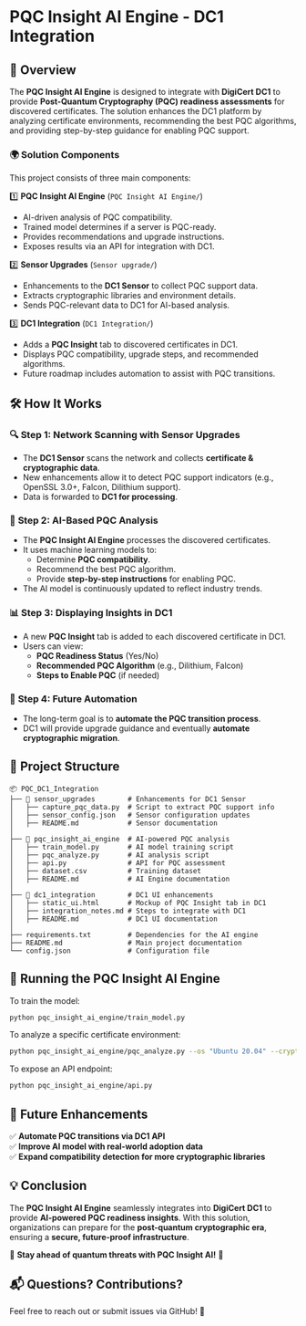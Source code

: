 # PQC Insight AI Engine - DC1 Integration

## 🚀 Overview
The **PQC Insight AI Engine** is designed to integrate with **DigiCert DC1** to provide **Post-Quantum Cryptography (PQC) readiness assessments** for discovered certificates. The solution enhances the DC1 platform by analyzing certificate environments, recommending the best PQC algorithms, and providing step-by-step guidance for enabling PQC support.

### 🌍 Solution Components
This project consists of three main components:

1️⃣ **PQC Insight AI Engine** (`PQC Insight AI Engine/`)
   - AI-driven analysis of PQC compatibility.
   - Trained model determines if a server is PQC-ready.
   - Provides recommendations and upgrade instructions.
   - Exposes results via an API for integration with DC1.

2️⃣ **Sensor Upgrades** (`Sensor upgrade/`)
   - Enhancements to the **DC1 Sensor** to collect PQC support data.
   - Extracts cryptographic libraries and environment details.
   - Sends PQC-relevant data to DC1 for AI-based analysis.

3️⃣ **DC1 Integration** (`DC1 Integration/`)
   - Adds a **PQC Insight** tab to discovered certificates in DC1.
   - Displays PQC compatibility, upgrade steps, and recommended algorithms.
   - Future roadmap includes automation to assist with PQC transitions.

## 🛠 How It Works
### 🔍 **Step 1: Network Scanning with Sensor Upgrades**
- The **DC1 Sensor** scans the network and collects **certificate & cryptographic data**.
- New enhancements allow it to detect PQC support indicators (e.g., OpenSSL 3.0+, Falcon, Dilithium support).
- Data is forwarded to **DC1 for processing**.

### 🤖 **Step 2: AI-Based PQC Analysis**
- The **PQC Insight AI Engine** processes the discovered certificates.
- It uses machine learning models to:
  - Determine **PQC compatibility**.
  - Recommend the best PQC algorithm.
  - Provide **step-by-step instructions** for enabling PQC.
- The AI model is continuously updated to reflect industry trends.

### 📊 **Step 3: Displaying Insights in DC1**
- A new **PQC Insight** tab is added to each discovered certificate in DC1.
- Users can view:
  - **PQC Readiness Status** (Yes/No)
  - **Recommended PQC Algorithm** (e.g., Dilithium, Falcon)
  - **Steps to Enable PQC** (if needed)

### 🚀 **Step 4: Future Automation**
- The long-term goal is to **automate the PQC transition process**.
- DC1 will provide upgrade guidance and eventually **automate cryptographic migration**.

## 📂 Project Structure
```
📦 PQC_DC1_Integration
├── 📁 sensor_upgrades        # Enhancements for DC1 Sensor
│   ├── capture_pqc_data.py  # Script to extract PQC support info
│   ├── sensor_config.json   # Sensor configuration updates
│   ├── README.md            # Sensor documentation
│
├── 📁 pqc_insight_ai_engine  # AI-powered PQC analysis
│   ├── train_model.py       # AI model training script
│   ├── pqc_analyze.py       # AI analysis script
│   ├── api.py               # API for PQC assessment
│   ├── dataset.csv          # Training dataset
│   ├── README.md            # AI Engine documentation
│
├── 📁 dc1_integration        # DC1 UI enhancements
│   ├── static_ui.html       # Mockup of PQC Insight tab in DC1
│   ├── integration_notes.md # Steps to integrate with DC1
│   ├── README.md            # DC1 UI documentation
│
├── requirements.txt         # Dependencies for the AI engine
├── README.md                # Main project documentation
└── config.json              # Configuration file
```

## 📌 Running the PQC Insight AI Engine
To train the model:
```sh
python pqc_insight_ai_engine/train_model.py
```
To analyze a specific certificate environment:
```sh
python pqc_insight_ai_engine/pqc_analyze.py --os "Ubuntu 20.04" --crypto "OpenSSL 1.1.1" --cert "RSA-2048"
```
To expose an API endpoint:
```sh
python pqc_insight_ai_engine/api.py
```

## 🔗 Future Enhancements
✅ **Automate PQC transitions via DC1 API**  
✅ **Improve AI model with real-world adoption data**  
✅ **Expand compatibility detection for more cryptographic libraries**  

## 💡 Conclusion
The **PQC Insight AI Engine** seamlessly integrates into **DigiCert DC1** to provide **AI-powered PQC readiness insights**. With this solution, organizations can prepare for the **post-quantum cryptographic era**, ensuring a **secure, future-proof infrastructure**.

🔐 **Stay ahead of quantum threats with PQC Insight AI!** 🚀

## 📬 Questions? Contributions?
Feel free to reach out or submit issues via GitHub! 🚀


